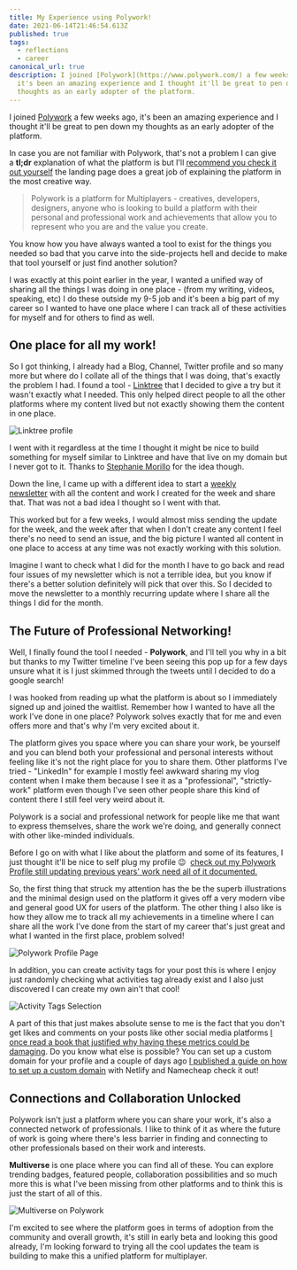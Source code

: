 ```yaml
---
title: My Experience using Polywork!
date: 2021-06-14T21:46:54.613Z
published: true
tags:
  - reflections
  - career
canonical_url: true
description: I joined [Polywork](https://www.polywork.com/) a few weeks ago,
  it's been an amazing experience and I thought it'll be great to pen down my
  thoughts as an early adopter of the platform.
---
```

I joined [Polywork](https://www.polywork.com/) a few weeks ago, it's been an amazing experience and I thought it'll be great to pen down my thoughts as an early adopter of the platform.

In case you are not familiar with Polywork, that's not a problem I can give a **tl;dr** explanation of what the platform is but I'll [recommend you check it out yourself](https://www.polywork.com/) the landing page does a great job of explaining the platform in the most creative way.

> Polywork is a platform for Multiplayers - creatives, developers, designers, anyone who is looking to build a platform with their personal and professional work and achievements that allow you to represent who you are and the value you create.

You know how you have always wanted a tool to exist for the things you needed so bad that you carve into the side-projects hell and decide to make that tool yourself or just find another solution?

I was exactly at this point earlier in the year, I wanted a unified way of sharing all the things I was doing in one place - (from my writing, videos, speaking, etc) I do these outside my 9-5 job and it's been a big part of my career so I wanted to have one place where I can track all of these activities for myself and for others to find as well.

## One place for all my work!

So I got thinking, I already had a Blog, Channel, Twitter profile and so many more but where do I collate all of the things that I was doing, that's exactly the problem I had. I found a tool - [Linktree](https://linktr.ee/) that I decided to give a try but it wasn't exactly what I needed. This only helped direct people to all the other platforms where my content lived but not exactly showing them the content in one place.

![Linktree profile](/images/uploads/screenshot-2021-06-14-at-22.08.05.png)

I went with it regardless at the time I thought it might be nice to build something for myself similar to Linktree and have that live on my domain but I never got to it. Thanks to [Stephanie Morillo](https://twitter.com/radiomorillo) for the idea though.

Down the line, I came up with a different idea to start a [weekly newsletter](https://giftegwuenu.ck.page/a2acb01f99) with all the content and work I created for the week and share that. That was not a bad idea I thought so I went with that.

This worked but for a few weeks, I would almost miss sending the update for the week, and the week after that when I don't create any content I feel there's no need to send an issue, and the big picture I wanted all content in one place to access at any time was not exactly working with this solution.

Imagine I want to check what I did for the month I have to go back and read four issues of my newsletter which is not a terrible idea, but you know if there's a better solution definitely will pick that over this. So I decided to move the newsletter to a monthly recurring update where I share all the things I did for the month.

## The Future of Professional Networking!

Well, I finally found the tool I needed - **Polywork**, and I'll tell you why in a bit but thanks to my Twitter timeline I've been seeing this pop up for a few days unsure what it is I just skimmed through the tweets until I decided to do a google search!

I was hooked from reading up what the platform is about so I immediately signed up and joined the waitlist. Remember how I wanted to have all the work I've done in one place? Polywork solves exactly that for me and even offers more and that's why I'm very excited about it.

The platform gives you space where you can share your work, be yourself and you can blend both your professional and personal interests without feeling like it's not the right place for you to share them. Other platforms I've tried - "LinkedIn" for example I mostly feel awkward sharing my vlog content when I make them because I see it as a "professional", "strictly-work" platform even though I've seen other people share this kind of content there I still feel very weird about it.

Polywork is a social and professional network for people like me that want to express themselves, share the work we're doing, and generally connect with other like-minded individuals.

Before I go on with what I like about the platform and some of its features, I just thought it'll be nice to self plug my profile 😉  [check out my Polywork Profile still updating previous years' work need all of it documented.](https://timeline.giftegwuenu.com/)

So, the first thing that struck my attention has the be the superb illustrations and the minimal design used on the platform it gives off a very modern vibe and general good UX for users of the platform. The other thing I also like is how they allow me to track all my achievements in a timeline where I can share all the work I've done from the start of my career that's just great and what I wanted in the first place, problem solved!

![Polywork Profile Page](/images/uploads/screenshot-2021-06-14-at-23.09.41.png)

In addition, you can create activity tags for your post this is where I enjoy just randomly checking what activities tag already exist and I also just discovered I can create my own ain't that cool!

![Activity Tags Selection](/images/uploads/screenshot-2021-06-14-at-23.15.56.png)

A part of this that just makes absolute sense to me is the fact that you don't get likes and comments on your posts like other social media platforms [I once read a book that justified why having these metrics could be damaging](https://www.calnewport.com/books/digital-minimalism/). Do you know what else is possible? You can set up a custom domain for your profile and a couple of days ago [I published a guide on how to set up a custom domain](https://www.giftegwuenu.com/setup-sub-domain-on-polywork-with-netlify-namecheap/) with Netlify and Namecheap check it out!

## Connections and Collaboration Unlocked

Polywork isn't just a platform where you can share your work, it's also a connected network of professionals. I like to think of it as where the future of work is going where there's less barrier in finding and connecting to other professionals based on their work and interests.

**Multiverse** is one place where you can find all of these. You can explore trending badges, featured people, collaboration possibilities and so much more this is what I've been missing from other platforms and to think this is just the start of all of this.

![Multiverse on Polywork](/images/uploads/screenshot-2021-06-14-at-23.34.56.png)

I'm excited to see where the platform goes in terms of adoption from the community and overall growth, it's still in early beta and looking this good already, I'm looking forward to trying all the cool updates the team is building to make this a unified platform for multiplayer.